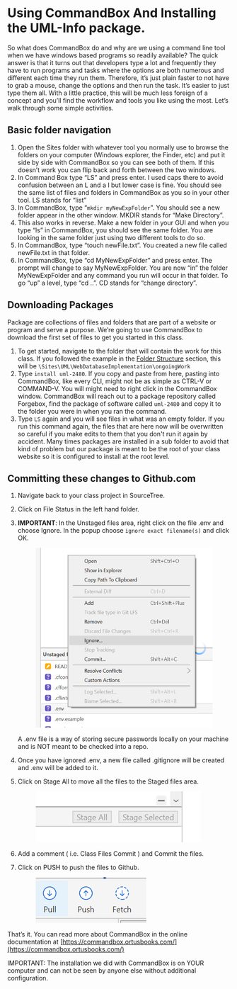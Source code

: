 # Using CommandBox And Installing the UML-Info package.

So what does CommandBox do and why are we using a command line tool when we have windows based programs so readily available? The quick answer is that it turns out that developers type a lot and frequently they have to run programs and tasks where the options are both numerous and different each time they run them. Therefore, it’s just plain faster to not have to grab a mouse, change the options and then run the task. It’s easier to just type them all. With a little practice, this will be much less foreign of a concept and you’ll find the workflow and tools you like using the most. Let’s walk through some simple activities.

## Basic folder navigation

1. Open the Sites folder with whatever tool you normally use to browse the folders on your computer (Windows explorer, the Finder, etc) and put it side by side with CommandBox so you can see both of them. If this doesn’t work you can flip back and forth between the two windows.
2. In Command Box type “LS” and press enter. I used caps there to avoid confusion between an L and a I but lower case is fine. You should see the same list of files and folders in CommandBox as you so in your other tool. LS stands for “list”
3. In CommandBox, type “`mkdir myNewExpFolder`”. You should see a new folder appear in the other window. MKDIR stands for “Make Directory”.
4. This also works in reverse. Make a new folder in your GUI and when you type “ls” in CommandBox, you should see the same folder. You are looking in the same folder just using two different tools to do so.
5. In CommandBox, type “touch newFile.txt”. You created a new file called newFile.txt in that folder.
6. In CommandBox, type “cd MyNewExpFolder” and press enter. The prompt will change to say MyNewExpFolder. You are now “in” the folder MyNewExpFolder and any command you run will occur in that folder. To go “up” a level, type “cd ..”. CD stands for “change directory”.

## Downloading Packages

Package are collections of files and folders that are part of a website or program and serve a purpose. We’re going to use CommandBox to download the first set of files to get you started in this class.

1. To get started, navigate to the folder that will contain the work for this class. If you followed the example in the [Folder Structure](../folder-structure.md) section, this will be `\Sites\UML\WebDatabaseImplementation\ongoingWork`&#x20;
2. Type `install uml-2480`. If you copy and paste from here, pasting into CommandBox, like every CLI, might not be as simple as CTRL-V or COMMAND-V. You will might need to right click in the CommandBox window. CommandBox will reach out to a package repository called Forgebox, find the package of software called `uml-2480` and copy it to the folder you were in when you ran the command.&#x20;
3. Type `LS` again and you will see files in what was an empty folder. If you run this command again, the files that are here now will be overwritten so careful if you make edits to them that you don't run it again by accident. Many times packages are installed in a sub folder to avoid that kind of problem but our package is meant to be the root of your class website so it is configured to install at the root level.&#x20;

## **Committing these changes to Github.com**

1. Navigate back to your class project in SourceTree.&#x20;
2. Click on File Status in the left hand folder.&#x20;
3.  **IMPORTANT**: In the Unstaged files area, right click on the file .env and choose Ignore. In the popup choose `ignore exact filename(s)` and click OK.

    <figure><img src="../../.gitbook/assets/image (1) (1) (1) (1) (1) (1) (1) (1) (1) (1) (1).png" alt=""><figcaption></figcaption></figure>

    A .env file is a way of storing secure passwords locally on your machine and is NOT meant to be checked into a repo.&#x20;
4. Once you have ignored .env, a new file called .gitignore will be created and .env will be added to it.&#x20;
5.  Click on Stage All  to move all the files to the Staged files area.&#x20;

    <figure><img src="../../.gitbook/assets/image (3) (1) (1) (1).png" alt=""><figcaption></figcaption></figure>
6. Add a comment ( i.e. Class Files Commit ) and Commit the files.&#x20;
7.  Click on PUSH to push the files to Github.

    <figure><img src="../../.gitbook/assets/image (4) (1) (1) (1).png" alt=""><figcaption></figcaption></figure>



That’s it. You can read more about CommandBox in the online documentation at [https://commandbox.ortusbooks.com/](https://commandbox.ortusbooks.com/)

IMPORTANT: The installation we did with CommandBox is on YOUR computer and can not be seen by anyone else without additional configuration.&#x20;
